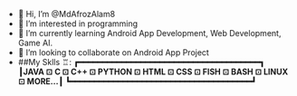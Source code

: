 - 👋 Hi, I’m @MdAfrozAlam8
- 👀 I’m interested in programming
- 🌱 I’m currently learning Android App Development, Web Development, Game AI.
- 💞️ I’m looking to collaborate on Android App Project
- ##My Sklls ♖:
  **┏━━━━━━━━━━━━━━━━━━━━━━━━━━━━━━━━━━━━━━┓**
  **┃JAVA ⊡ C ⊡ C++ ⊡ PYTHON ⊡ HTML ⊡ CSS ⊡ FISH ⊡ BASH ⊡ LINUX ⊡ MORE...┃**
  **┗━━━━━━━━━━━━━━━━━━━━━━━━━━━━━━━━━━━━━━┛**


<!---
MdAfrozAlam8/MdAfrozAlam8 is a ✨ special ✨ repository because its `README.md` (this file) appears on your GitHub profile.
You can click the Preview link to take a look at your changes.
--->
